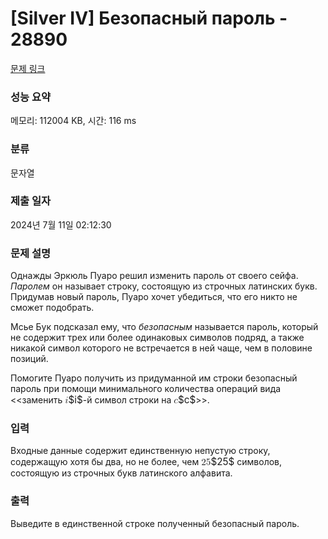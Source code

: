 # [Silver IV] Безопасный пароль - 28890 

[문제 링크](https://www.acmicpc.net/problem/28890) 

### 성능 요약

메모리: 112004 KB, 시간: 116 ms

### 분류

문자열

### 제출 일자

2024년 7월 11일 02:12:30

### 문제 설명

<p>Однажды Эркюль Пуаро решил изменить пароль от своего сейфа. <em>Паролем</em> он называет строку, состоящую из строчных латинских букв. Придумав новый пароль, Пуаро хочет убедиться, что его никто не сможет подобрать.</p>

<p>Мсье Бук подсказал ему, что <em>безопасным</em> называется пароль, который не содержит трех или более одинаковых символов подряд, а также никакой символ которого не встречается в ней чаще, чем в половине позиций.</p>

<p>Помогите Пуаро получить из придуманной им строки безопасный пароль при помощи минимального количества операций вида <<заменить <mjx-container class="MathJax" jax="CHTML" style="font-size: 109%; position: relative;"><mjx-math class="MJX-TEX" aria-hidden="true"><mjx-mi class="mjx-i"><mjx-c class="mjx-c1D456 TEX-I"></mjx-c></mjx-mi></mjx-math><mjx-assistive-mml unselectable="on" display="inline"><math xmlns="http://www.w3.org/1998/Math/MathML"><mi>i</mi></math></mjx-assistive-mml><span aria-hidden="true" class="no-mathjax mjx-copytext">$i$</span></mjx-container>-й символ строки на <mjx-container class="MathJax" jax="CHTML" style="font-size: 109%; position: relative;"><mjx-math class="MJX-TEX" aria-hidden="true"><mjx-mi class="mjx-i"><mjx-c class="mjx-c1D450 TEX-I"></mjx-c></mjx-mi></mjx-math><mjx-assistive-mml unselectable="on" display="inline"><math xmlns="http://www.w3.org/1998/Math/MathML"><mi>c</mi></math></mjx-assistive-mml><span aria-hidden="true" class="no-mathjax mjx-copytext">$c$</span></mjx-container>>>.</p>

### 입력 

 <p>Входные данные содержит единственную непустую строку, содержащую хотя бы два, но не более, чем <mjx-container class="MathJax" jax="CHTML" style="font-size: 109%; position: relative;"><mjx-math class="MJX-TEX" aria-hidden="true"><mjx-mn class="mjx-n"><mjx-c class="mjx-c32"></mjx-c><mjx-c class="mjx-c35"></mjx-c></mjx-mn></mjx-math><mjx-assistive-mml unselectable="on" display="inline"><math xmlns="http://www.w3.org/1998/Math/MathML"><mn>25</mn></math></mjx-assistive-mml><span aria-hidden="true" class="no-mathjax mjx-copytext">$25$</span></mjx-container> символов, состоящую из строчных букв латинского алфавита.</p>

### 출력 

 <p>Выведите в единственной строке полученный безопасный пароль.</p>

